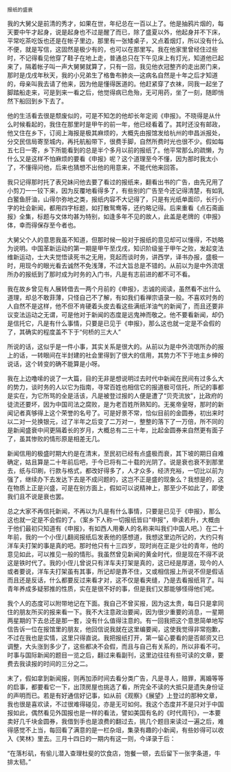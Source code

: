     报纸的盛衰 

   我的大舅父是前清的秀才，如果在世，年纪总在一百以上了。他是抽鸦片烟的，每天要中午才起身，说是起身也不过是醒了而已，除了盛夏以外，他起身并不下床，平常吃茶吃饭也还是在帐子里边，那里有一张矮桌子，又点着烟灯，所以没有什么不便，就是写信，这固然是极少有的，也可以在那里写。我在他家里曾经住过些时，不记得看见他穿了鞋子在地上走，普通总只在下午见床上有灯光，知道他已起来了，隔着帐子叫一声大舅舅就算了，只有一回，我见他衣冠整齐的走出房门来，那时是戊戌年秋天，我的小兄弟生了格鲁布肺炎—这病名自然是十年之后才知道的，母亲叫我去请了他来，因为他是懂得医道的。他赶紧穿了衣袜，同我一起坐了脚踏船走来，可是到来一看之后，他觉得病已危殆，无可用药，坐了一刻，随即悄然下船回到乡下去了。

   他的生活看去很是颓废似的，可是不知怎的他却长年定阅《申报》。不晓得是从什么时候看起的，我住在那里时是甲午的前一年，他已经看着了。其时还没有邮政，他又住在乡下，订阅上海报是极其麻烦的，大概先由报馆发给杭州的申昌派报处，分交民信局寄至城内，再托航船带下，很费手脚，自然所费时光也很不少。假如每五七日一寄，乡下所能看到的总是半个多月以前的报纸了。他平常那么的疏懒，为什么又是这样不怕麻烦的要看《申报》呢？这个道理至今不懂，因为那时我太小了，不懂得问他，后来也猜想不出他的用意来，不能代他来回答。

   我只记得那时托了表兄妹问他去要了看过的报纸来，翻看出书的广告，由先兄用了小剪刀一一铰下来，因为反覆地看得多了，有些别的广告至今还记得清楚，有如乳白鳘鱼肝油，山得尔弥地之类，报纸内容不大记得了，只是有光纸单面印，长行小字的社会新闻，都用四字标题，如打散鸳鸯等，还约略记得。后来重看《点石斋画报》全集，标题与文体均甚为特别，如逢多年不见的故人，此盖是老牌的《申报》体，幸而得保存至今者也。

   大舅父个人的意思我虽不知道，但那时候一般对于报纸的意见却可以懂得，不妨略为说明。中国革新运动的第一期是甲午至戊戌，知识阶级鉴于甲午之败，发起变法维新运动，士大夫觉悟读死书之无用，竞起而谈时务，讲西学，译书办报，盛极一时，用现今的眼光看去诚然不免浅薄，不过大旨总是不错的。从前以为是中外流氓所办的报纸到了那时成为时务的入门书，凡是有志前进的都不可不看。

   我在故乡曾见有人展转借去一两个月前的《申报》，志诚的阅读，虽然看不出什么道理，却总不敢菲薄，只怪自己不了解，有如我们看禅宗语录一般。不喜欢时务的人自然不是这样，他不但不肯硬着头皮去看这些满纸洋油气的新闻了，而且还要非议变法运动之无谓，可是他对于新闻的态度是远鬼神而敬之。他不要看新闻，却仍是信托它，凡是有什么事情，只要是已见于《申报》，那么这也就一定是不会假的了，其确实的程度盖不下于“何桥的三大人”

   所说的话，这似乎是一件小事，其实关系是很大的。从前以为是中外流氓所办的报上的话，一转眼间在半封建的社会里得到了很大的信用，其势力不下于地主乡绅的说话，这个转变的确不能算是小呀。

   我在上边噜嗦的说了一大篇，目的无非是想说明过去时代中新闻在民间有过多么大的势力，谈时务的人以它为指南，寻常百姓也相信它的报道极可信托，所记的事都是实在，为它所骂的全是活该，凡是被登过报的人便是遭了“贝壳流放”，比政府的徒流还要坏，因为中国司法之腐败，是为老百姓所熟知的。无冕帝皇呀，那时的新闻记者真够得上这个荣誉的名号了。可是好景不常，恰似目前的金圆券，初出来时以二对一兑换银元，过了半年之后变了二万对一，整整的落下了一万倍，所不同的是新闻盛衰中间更隔着长的岁月，大概总有二三十年，比起金圆券来自然更有面子了，虽其惨败的情形原是相差无几。

   新闻信用的极盛时期大约是在清末，至民初已经有点盛极而衰，其下坡的期日自难确定，姑且算是二十年前后吧，于今已将有二十载的光阴了。说是衰也衰不到那里去，纸与印刷，行款与格式，都改好得多了，人才众多，经济充裕，一切比以前为强了，继续办下去发达下去是不成问题的，这岂不正是盛的现象么？我想是的，这在物质上正是兴盛，可是在别方面上，假如可以说精神上，那至少不如此了，即使我们且不说是衰也罢。

   总之大家不再信托新闻，不再以为凡是有什么事情，只要是已见于《申报》，那么这也就一定是不会假的了。（案乡下人称一切报纸皆曰“申报”，申读若升，大概由于他们最初只知道有《申报》，有如西人用秦人的名称来叫我们中国人吧。）在二十年前，我的一个小侄儿翻阅报纸后发表他的感想道，我想这里边所记的，大约只有洋车夫打架的事是真的吧。那时他只有十三四岁，现时尚在正是少壮的青年，他的意见如此，可以推见一般的情形。我虽然曾见新闻的黄金时代，但是现在不得不说这是铁时代了。我的小侄儿曾说只有洋车夫打架是真的，这已经是厚道，现今的人或者要说，洋车夫打架虽有其事，所记却是靠不住，又或相信报上所说不但是假话而且还是反话，什么都要反过来看才对，这不仅是看夹缝，乃是去看报纸背了。叫青年养成多疑邪推的性质，实在是很不好的事，但是我们又那能够怪得他们呢。

   我个人的态度可以附带地记在下面。我自己不曾买报，因为这太贵，每日只是拿同住的朋友所买的报来看一下。我不大注意政治要闻，因为很少重要的消息，一星期两星期的下去总还是那一套，没有什么值得注意的。有一回我把这个意思简单地写信告诉一位在报馆里的朋友，他回信说我就在这里编要闻，这使我觉得非常抱歉，不过在我也是实情，这里只得直说。我把报纸打开，第一留心要看的是否邮资又已调整，大头涨到多少了，这些都决不会假，而且与自己有关系的，所以非看不可。时事与国际新闻的题目一览之后，翻过来看副刊，这里边往往有些可读的文章，要费去我读报的时间的三分之二。

   末了，假如拿到新闻报，则再加添时间去看分类广告，凡是寻人，赔罪，离婚等等的启事，都要看它一下，出顶房屋也挑选了看，所完全不读的大抵只是遗失身份证的声明而已。若是有好通信好记事，如从前《观察》《展望》上登过的那种文章，我也很是喜欢读，不过很难得碰见，亦是无可如何。我这个态度并不是只对于中国报如此，偶然看见外国报也是一样的看法，譬如美国有名的《时代周刊》，一本要卖好几千块金圆券，我借到手也是浪费的翻过去，挑几个题目来读过一遍之后，难得感觉不上当，每回看了满意的是一栏杂俎，集录有趣的小新闻，有些妙得可以收入《笑林》里去。三月十四日的一期内有这一则，今译录于后：

   “在落杉矶，有偷儿潜入查理杜斐的饮食店，饱餐一顿，去后留下一张字条道，牛排太韧。”

